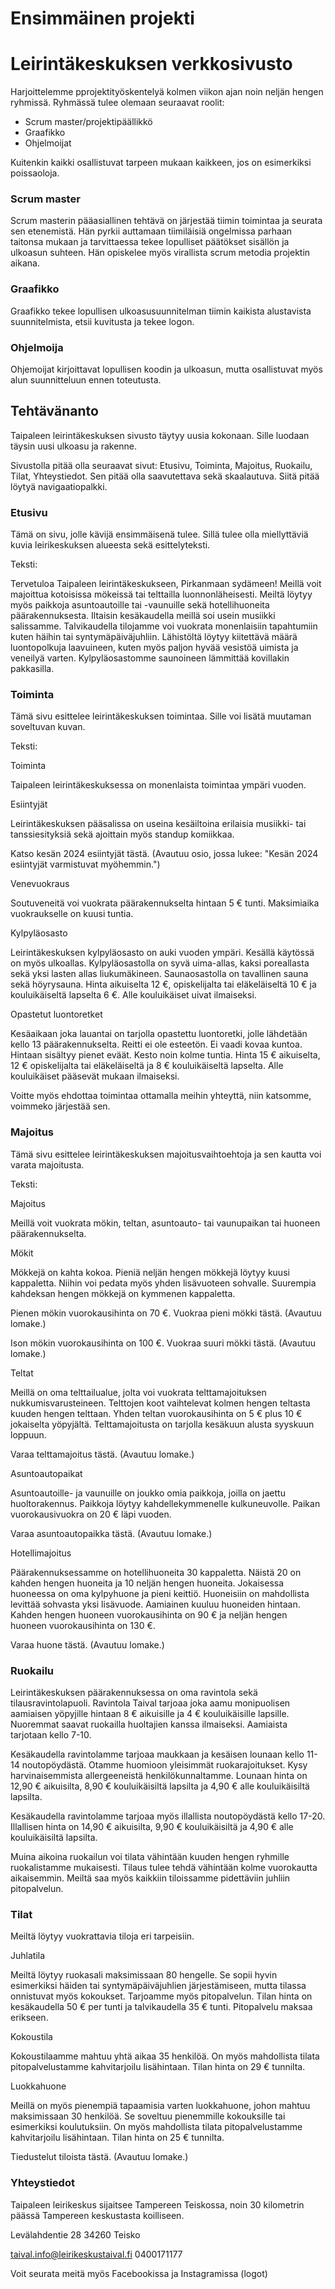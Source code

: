 # Ensimmäinen projekti

# Leirintäkeskuksen verkkosivusto

Harjoittelemme pprojektityöskentelyä kolmen viikon ajan noin neljän hengen ryhmissä. Ryhmässä tulee olemaan seuraavat roolit:

- Scrum master/projektipäällikkö
- Graafikko
- Ohjelmoijat

Kuitenkin kaikki osallistuvat tarpeen mukaan kaikkeen, jos on esimerkiksi poissaoloja.

### Scrum master

Scrum masterin pääasiallinen tehtävä on järjestää tiimin toimintaa ja seurata sen etenemistä. Hän pyrkii auttamaan tiimiläisiä ongelmissa parhaan taitonsa mukaan ja tarvittaessa tekee lopulliset päätökset sisällön ja ulkoasun suhteen. Hän opiskelee myös virallista scrum metodia projektin aikana.

### Graafikko

Graafikko tekee lopullisen ulkoasusuunnitelman tiimin kaikista alustavista suunnitelmista, etsii kuvitusta ja tekee logon.

### Ohjelmoija

Ohjemoijat kirjoittavat lopullisen koodin ja ulkoasun, mutta osallistuvat myös alun suunnitteluun ennen toteutusta.

## Tehtävänanto

Taipaleen leirintäkeskuksen sivusto täytyy uusia kokonaan. Sille luodaan täysin uusi ulkoasu ja rakenne.

Sivustolla pitää olla seuraavat sivut: Etusivu, Toiminta, Majoitus, Ruokailu, Tilat, Yhteystiedot. Sen pitää olla saavutettava sekä skaalautuva. Siitä pitää löytyä navigaatiopalkki.

### Etusivu
 
Tämä on sivu, jolle kävijä ensimmäisenä tulee. Sillä tulee olla miellyttäviä kuvia leirikeskuksen alueesta sekä esittelyteksti.

Teksti: 

Tervetuloa Taipaleen leirintäkeskukseen, Pirkanmaan sydämeen! Meillä voit majoittua kotoisissa mökeissä tai telttailla luonnonläheisesti. Meiltä löytyy myös paikkoja asuntoautoille tai -vaunuille sekä hotellihuoneita päärakennuksesta. Iltaisin kesäkaudella meillä soi usein musiikki salissamme. Talvikaudella tilojamme voi vuokrata monenlaisiin tapahtumiin kuten häihin tai syntymäpäiväjuhliin. Lähistöltä löytyy kiitettävä määrä luontopolkuja laavuineen, kuten myös paljon hyvää vesistöä uimista ja veneilyä varten. Kylpyläosastomme saunoineen lämmittää kovillakin pakkasilla.

### Toiminta

Tämä sivu esittelee leirintäkeskuksen toimintaa. Sille voi lisätä muutaman soveltuvan kuvan.

Teksti:

Toiminta

Taipaleen leirintäkeskuksessa on monenlaista toimintaa ympäri vuoden.

Esiintyjät

Leirintäkeskuksen pääsalissa on useina kesäiltoina erilaisia musiikki- tai tanssiesityksiä sekä ajoittain myös standup komiikkaa.

Katso kesän 2024 esiintyjät tästä. (Avautuu osio, jossa lukee: "Kesän 2024 esiintyjät varmistuvat myöhemmin.")

Venevuokraus

Soutuveneitä voi vuokrata päärakennukselta hintaan 5 € tunti. Maksimiaika vuokraukselle on kuusi tuntia.

Kylpyläosasto

Leirintäkeskuksen kylpyläosasto on auki vuoden ympäri. Kesällä käytössä on myös ulkoallas. Kylpyläosastolla on syvä uima-allas, kaksi poreallasta sekä yksi lasten allas liukumäkineen. Saunaosastolla on tavallinen sauna sekä höyrysauna. Hinta aikuiselta 12 €, opiskelijalta tai eläkeläiseltä 10 € ja kouluikäiseltä lapselta 6 €. Alle kouluikäiset uivat ilmaiseksi.

Opastetut luontoretket

Kesäaikaan joka lauantai on tarjolla opastettu luontoretki, jolle lähdetään kello 13 päärakennukselta. Reitti ei ole esteetön. Ei vaadi kovaa kuntoa. Hintaan sisältyy pienet eväät. Kesto noin kolme tuntia. Hinta 15 € aikuiselta, 12 € opiskelijalta tai eläkeläiseltä ja 8 € kouluikäiseltä lapselta. Alle kouluikäiset pääsevät mukaan ilmaiseksi.

Voitte myös ehdottaa toimintaa ottamalla meihin yhteyttä, niin katsomme, voimmeko järjestää sen.

### Majoitus

Tämä sivu esittelee leirintäkeskuksen majoitusvaihtoehtoja ja sen kautta voi varata majoitusta.

Teksti:

Majoitus

Meillä voit vuokrata mökin, teltan, asuntoauto- tai vaunupaikan tai huoneen päärakennukselta.

Mökit

Mökkejä on kahta kokoa. Pieniä neljän hengen mökkejä löytyy kuusi kappaletta. Niihin voi pedata myös yhden lisävuoteen sohvalle. Suurempia kahdeksan hengen mökkejä on kymmenen kappaletta.

Pienen mökin vuorokausihinta on 70 €. Vuokraa pieni mökki tästä. (Avautuu lomake.)

Ison mökin vuorokausihinta on 100 €. Vuokraa suuri mökki tästä. (Avautuu lomake.)

Teltat

Meillä on oma telttailualue, jolta voi vuokrata telttamajoituksen nukkumisvarusteineen. Telttojen koot vaihtelevat kolmen hengen teltasta kuuden hengen telttaan. Yhden teltan vuorokausihinta on 5 € plus 10 € jokaiselta yöpyjältä. Telttamajoitusta on tarjolla kesäkuun alusta syyskuun loppuun.

Varaa telttamajoitus tästä. (Avautuu lomake.)

Asuntoautopaikat

Asuntoautoille- ja vaunuille on joukko omia paikkoja, joilla on jaettu huoltorakennus. Paikkoja löytyy kahdellekymmenelle kulkuneuvolle. Paikan vuorokausivuokra on 20 € läpi vuoden.

Varaa asuntoautopaikka tästä. (Avautuu lomake.)

Hotellimajoitus

Päärakennuksessamme on hotellihuoneita 30 kappaletta. Näistä 20 on kahden hengen huoneita ja 10 neljän hengen huoneita. Jokaisessa huoneessa on oma kylpyhuone ja pieni keittiö. Huoneisiin on mahdollista levittää sohvasta yksi lisävuode. Aamiainen kuuluu huoneiden hintaan. Kahden hengen huoneen vuorokausihinta on 90 € ja neljän hengen huoneen vuorokausihinta on 130 €.

Varaa huone tästä. (Avautuu lomake.)

### Ruokailu

Leirintäkeskuksen päärakennuksessa on oma ravintola sekä tilausravintolapuoli. Ravintola Taival tarjoaa joka aamu monipuolisen aamiaisen yöpyjille hintaan 8 € aikuisille ja 4 € kouluikäisille lapsille. Nuoremmat saavat ruokailla huoltajien kanssa ilmaiseksi. Aamiaista tarjotaan kello 7-10.

Kesäkaudella ravintolamme tarjoaa maukkaan ja kesäisen lounaan kello 11-14 noutopöydästä. Otamme huomioon yleisimmät ruokarajoitukset. Kysy harvinaisemmista allergeeneistä henkilökunnaltamme. Lounaan hinta on 12,90 € aikuisilta, 8,90 € kouluikäisiltä lapsilta ja 4,90 € alle kouluikäisiltä lapsilta.

Kesäkaudella ravintolamme tarjoaa myös illallista noutopöydästä kello 17-20. Illallisen hinta on 14,90 € aikuisilta, 9,90 € kouluikäisiltä ja 4,90 € alle kouluikäisiltä lapsilta.

Muina aikoina ruokailun voi tilata vähintään kuuden hengen ryhmille ruokalistamme mukaisesti. Tilaus tulee tehdä vähintään kolme vuorokautta aikaisemmin. Meiltä saa myös kaikkiin tiloissamme pidettäviin juhliin pitopalvelun.

### Tilat

Meiltä löytyy vuokrattavia tiloja eri tarpeisiin.

Juhlatila

Meiltä löytyy ruokasali maksimissaan 80 hengelle. Se sopii hyvin esimerkiksi häiden tai syntymäpäiväjuhlien järjestämiseen, mutta tilassa onnistuvat myös kokoukset. Tarjoamme myös pitopalvelun. Tilan hinta on kesäkaudella 50 € per tunti ja talvikaudella 35 € tunti. Pitopalvelu maksaa erikseen.

Kokoustila

Kokoustilaamme mahtuu yhtä aikaa 35 henkilöä. On myös mahdollista tilata pitopalvelustamme kahvitarjoilu lisähintaan. Tilan hinta on 29 € tunnilta.

Luokkahuone

Meillä on myös pienempiä tapaamisia varten luokkahuone, johon mahtuu maksimissaan 30 henkilöä. Se soveltuu pienemmille kokouksille tai esimerkiksi koulutuksiin. On myös mahdollista tilata pitopalvelustamme kahvitarjoilu lisähintaan. Tilan hinta on 25 € tunnilta.

Tiedustelut tiloista tästä. (Avautuu lomake.)

### Yhteystiedot

Taipaleen leirikeskus sijaitsee Tampereen Teiskossa, noin 30 kilometrin päässä Tampereen keskustasta koilliseen.

Levälahdentie 28
34260 Teisko

taival.info@leirikeskustaival.fi
0400171177

Voit seurata meitä myös Facebookissa ja Instagramissa (logot)